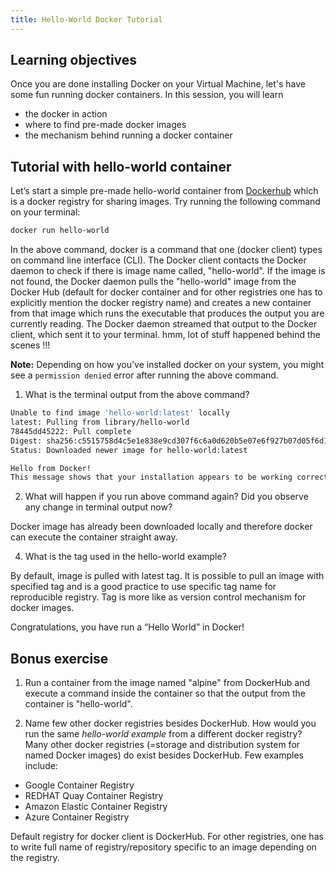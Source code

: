 ```yaml
---
title: Hello-World Docker Tutorial
---
```



## Learning objectives
Once you are done installing Docker on your Virtual Machine, let's have some fun running docker containers. In this session, you will learn
- the docker in action
- where to find pre-made docker images
- the mechanism behind running a docker container

## Tutorial with hello-world container

Let’s start a simple pre-made hello-world container from [Dockerhub](https://hub.docker.com) which is a docker registry for sharing images. Try running the following command on your terminal:

```bash
docker run hello-world
```
In the above command, docker is a command that one (docker client) types on command line interface (CLI). The Docker client contacts the Docker daemon to check if there is image name called, "hello-world". If the image is not found, the Docker daemon pulls the "hello-world" image from the Docker Hub (default for docker container and for other registries one has to explicitly mention the docker registry name) and  creates a new container from that image which runs the executable that produces the output you are currently reading. The Docker daemon streamed that output to the Docker client, which sent it to your terminal. hmm, lot of stuff happened behind the scenes !!!

**Note:** Depending on how you've installed docker on your system, you might see a `permission denied` error after running the above command.

1. What is the  terminal output from the above command?

```bash
Unable to find image 'hello-world:latest' locally
latest: Pulling from library/hello-world
78445dd45222: Pull complete
Digest: sha256:c5515758d4c5e1e838e9cd307f6c6a0d620b5e07e6f927b07d05f6d12a1ac8d7
Status: Downloaded newer image for hello-world:latest

Hello from Docker!
This message shows that your installation appears to be working correctly.
```

2. What will happen if you run above command again? Did you observe any change in terminal output now?

Docker image has already been downloaded locally and therefore docker can execute the container straight away.

4. What is the tag used in the hello-world example?

By default, image is pulled with latest tag. It is possible to pull an image with specified tag and is a good practice to use specific tag name for reproducible registry. Tag is more like as version control mechanism for docker images.

Congratulations, you have run a “Hello World” in Docker!

## Bonus exercise

1. Run a container from the image named "alpine" from DockerHub and execute a command inside the container so that the output from the container is "hello-world".

2. Name few other docker registries besides DockerHub. How would you run the same *hello-world example* from a different docker registry?
Many other docker registries (=storage and distribution system for named Docker images) do exist besides DockerHub. Few examples include:
- Google Container Registry  
- REDHAT Quay Container Registry
- Amazon Elastic Container Registry
- Azure Container Registry

Default registry for docker client is DockerHub. For other registries, one has to write full name of registry/repository specific to an image depending on the registry.
